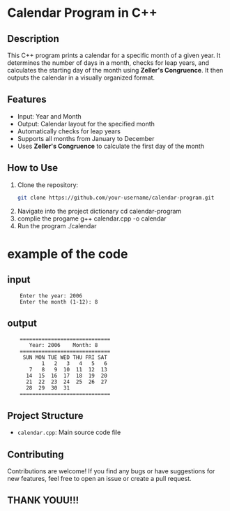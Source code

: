 # Calendar Program in C++

## Description
This C++ program prints a calendar for a specific month of a given year. 
It determines the number of days in a month, checks for leap years, and calculates the starting day of the month using **Zeller's Congruence**. 
It then outputs the calendar in a visually organized format.

## Features
- Input: Year and Month
- Output: Calendar layout for the specified month
- Automatically checks for leap years
- Supports all months from January to December
- Uses **Zeller's Congruence** to calculate the first day of the month

## How to Use
1. Clone the repository:
   ```bash
   git clone https://github.com/your-username/calendar-program.git
2. Navigate into the project dictionary
   cd calendar-program
3. complie the progame
   g++ calendar.cpp -o calendar
5. Run the program
   ./calendar

# example of the code
  ## input ##
        Enter the year: 2006
        Enter the month (1-12): 8
  ## output ##
        =============================
           Year: 2006    Month: 8
        =============================
         SUN MON TUE WED THU FRI SAT
               1   2   3   4   5   6
           7   8   9  10  11  12  13
          14  15  16  17  18  19  20
          21  22  23  24  25  26  27
          28  29  30  31
        =============================

## Project Structure
- `calendar.cpp`: Main source code file

## Contributing
Contributions are welcome! If you find any bugs or have suggestions for new features, feel free to open an issue or create a pull request.

## THANK YOUU!!!
